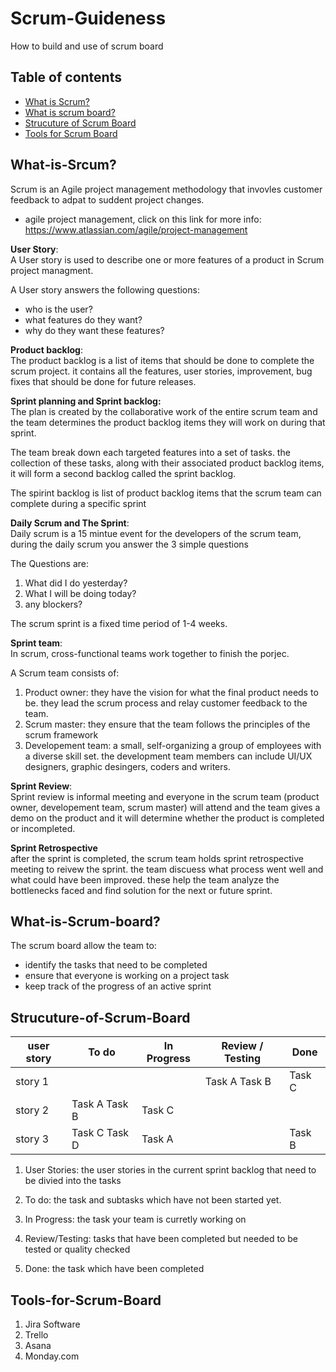 # Scrum-Guideness
How to build and use of scrum board

## Table of contents
* [What is Scrum?](#What-is-Scrum?)
* [What is scrum board?](#what-is-Scrum-board?)
* [Strucuture of Scrum Board](#Strucuture-of-Scrum-Board)
* [Tools for Scrum Board](#Tools-for-Scrum-Board)

## What-is-Srcum?
Scrum is an Agile project management methodology that invovles customer feedback to adpat to suddent project changes. 
-  agile project management, click on this link for more info: https://www.atlassian.com/agile/project-management

**User Story**:\
A User story is used to describe one or more features of a product in Scrum project managment.  

A User story answers the following questions:
 -  who is the user?
 -  what features do they want?
 -  why do they want these features?

**Product backlog**:\
The product backlog is a list of items that should be done to complete the scrum project. it contains all the features, user stories, improvement, bug fixes that should be done for future releases.

**Sprint planning and Sprint backlog:**\
The plan is created by the collaborative work of the entire scrum team and the team determines the product backlog items 
they will work on during that sprint. 

The team break down each targeted features into a set of tasks. the collection of these tasks, along with their associated product backlog items, it will form a second backlog called the sprint backlog.

The spirint backlog is list of product backlog items that the scrum team can complete during a specific sprint

**Daily Scrum and The Sprint**:\
Daily scrum is a 15 mintue event for the developers of the scrum team, during the daily scrum you answer the 3 simple questions

The Questions are: 
1. What did I do yesterday?
2. What I will be doing today?
3. any blockers?

The scrum sprint is a fixed time period of 1-4 weeks. 

**Sprint team**:\
In scrum, cross-functional teams work together to finish the porjec. 

A Scrum team consists of:
1. Product owner: they have the vision for what the final product needs to be. they lead the scrum process and relay customer feedback to the team.
2. Scrum master: they ensure that the team follows the principles of the scrum framework
3. Developement team: a small, self-organizing a group of employees with a diverse skill set. the development team members can include UI/UX designers, graphic desingers, coders and writers.

**Sprint Review**:\
Sprint review is informal meeting and everyone in the scrum team (product owner, developement team, scrum master)
will attend and the team gives a demo on the product and it will determine whether the product is completed or incompleted. 

**Sprint Retrospective**\
after the sprint is completed, the scrum team holds sprint retrospective meeting to reivew the sprint. the team discuess what process went well and what could have been improved. these help the team analyze the bottlenecks faced and find solution for the next or future sprint.

## What-is-Scrum-board?
The scrum board allow the team to:
- identify the tasks that need to be completed 
- ensure that everyone is working on a project task
- keep track of the progress of an active sprint 

## Strucuture-of-Scrum-Board
| user story | To do         | In Progress | Review / Testing  | Done   |
|------------|---------------|-------------|-------------------|--------|
| story 1    |               |             | Task A Task B     | Task C |
| story 2    | Task A Task B | Task C      |                   |        |
| story 3    | Task C Task D | Task A      |                   | Task B |

1. User Stories: the user stories in the current sprint backlog that need to be divied into the tasks

2. To do: the task and subtasks which have not been started yet. 

3. In Progress: the task your team is curretly working on

4. Review/Testing: tasks that have been completed but needed to be tested or quality checked

5. Done: the task which have been completed

## Tools-for-Scrum-Board
1. Jira Software
2. Trello
3. Asana
4. Monday.com
